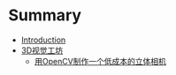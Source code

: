 # Summary

* [Introduction](README.md)
* [3D视觉工坊](3D视觉工坊/3D视觉工坊.md)
  * [用OpenCV制作一个低成本的立体相机](3D视觉工坊/用OpenCV制作一个低成本的立体相机.md)


